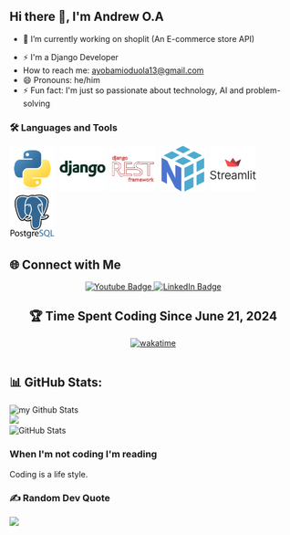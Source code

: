 ## Hi there 👋, I'm Andrew O.A

- 🔭 I’m currently working on shoplit (An E-commerce store API)
<!--- 🌱 I’m currently learning Machine Learning -->
- ⚡ I'm a Django Developer 
-  How to reach me: ayobamioduola13@gmail.com
-  😄 Pronouns: he/him
-  ⚡ Fun fact: I'm just so passionate about technology, AI and problem-solving

### 🛠️ Languages and Tools
<div>
   <img src="https://github.com/devicons/devicon/blob/master/icons/python/python-original.svg" title="Python" alt="Python" width="80" height="80"/>&nbsp;
  <img src="https://github.com/devicons/devicon/blob/master/icons/django/django-plain-wordmark.svg" title="Django" alt="Django" width="80" height="80"/>&nbsp;
  <img src="https://github.com/devicons/devicon/blob/master/icons/djangorest/djangorest-line-wordmark.svg" title="Django Rest framework" alt="Django Rest Framework"  width="80" height="80">&nbsp;
  <img src="https://github.com/devicons/devicon/blob/master/icons/numpy/numpy-original.svg" title = "Numpy" alt = "Numpy" width="80", height="80"/>&nbsp;
   <img src="https://github.com/devicons/devicon/blob/master/icons/streamlit/streamlit-original-wordmark.svg" title = "Streamlit" alt = "Streamlit" width="80", height="80"/>&nbsp;
   <img src="https://github.com/devicons/devicon/blob/master/icons/postgresql/postgresql-original-wordmark.svg" title = "Postgresql" alt = "Streamlit" width="80", height="80"/>&nbsp;


</div>


## 🌐 Connect with Me
<div id="badges" align="center">
   <a href="https://www.youtube.com/channel/UCFhzfZOfmXXRqcQHPGPYOqQ">
         <img src="https://img.shields.io/badge/YouTube-red?style=for-the-badge&logo=youtube&logoColor=white" alt="Youtube Badge"/>
   </a>
   <a href="https://www.linkedin.com/in/andrew-o-a-507694234/">
         <img src="https://img.shields.io/badge/LinkedIn-blue?style=for-the-badge&logo=linkedin&logoColor=white" alt="LinkedIn Badge"/>
   </a>
   <h2>🏆 Time Spent Coding Since June 21, 2024</h2>
   <a href="https://wakatime.com/@2d6293bb-a11a-49a4-87e5-9aa14c13bf03">
       <img src="https://wakatime.com/badge/user/2d6293bb-a11a-49a4-87e5-9aa14c13bf03.svg" alt="wakatime">
   </a>
</div>

 <img src="https://komarev.com/ghpvc/?username=Andrew-oduola&style=flat-square&color=blue" alt=""/>



## 📊 GitHub Stats:
<img align="center" src="https://github-readme-stats.vercel.app/api?username=Andrew-oduola&include_all_commits=true&count_private=true&show_icons=true&line_height=20&title_color=2B5BBD&icon_color=1124BB&text_color=A1A1A1&bg_color=0,000000,130F40" alt="my Github Stats"/><br>
<a href="https://git.io/streak-stats"><img src="https://streak-stats.demolab.com?user=Andrew-oduola&theme=dark&border"/></a><br>
![GitHub Stats](https://github-readme-stats.vercel.app/api/top-langs/?username=Andrew-oduola&theme=dark&hide_border=true&include_all_commits=true&count_private=true&layout=compact)


### When I'm not coding I'm reading 

Coding is a life style.


### ✍️ Random Dev Quote
![](https://quotes-github-readme.vercel.app/api?type=horizontal&theme=radical)

